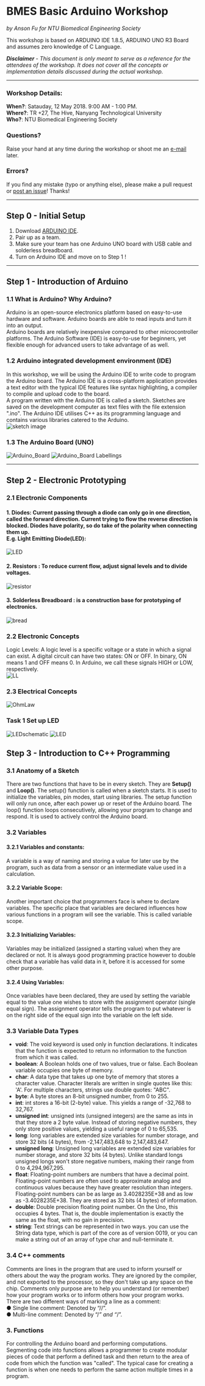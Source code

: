 # BMES Basic Arduino Workshop

*by Anson Fu for NTU Biomedical Engineering Society*

This workshop is based on ARDUINO IDE 1.8.5, ARDUINO UNO R3 Board and assumes zero knowledge of C Language.

***Disclaimer*** *-* *This document is only meant to serve as a reference for the attendees of the workshop. It does not cover all the concepts or implementation details discussed during the actual workshop.*

<hr>

### Workshop Details:

**When?**: Satauday, 12 May 2018. 9:00 AM - 1:00 PM.</br>
**Where?**: TR +27, The Hive, Nanyang Technological University</br>
**Who?**: NTU Biomedical Engineering Society

### Questions?

Raise your hand at any time during the workshop or shoot me an [e-mail](mailto:askbmes@gmail.com) later.

### Errors?

If you find any mistake (typo or anything else), please make a pull request or [post an issue](https://github.com/ansonfu886/BMES-BasicArduinoWorkshop/issues/new)! Thanks!

<hr>

## Step 0 - Initial Setup

1. Download [ARDUINO IDE](https://www.arduino.cc/en/Main/Software).
2. Pair up as a team.
3. Make sure your team has one Arduino UNO board with USB cable and solderless breadboard.
4. Turn on Arduino IDE and move on to Step 1 !

<hr>

## Step 1 - Introduction of Arduino

### 1.1 What is Arduino? Why Arduino?
Arduino is an open-source electronics platform based on easy-to-use hardware and software. Arduino boards are able to read inputs and turn it into an output. </br>
Arduino boards are relatively inexpensive compared to other microcontroller platforms. The Arduino Software (IDE) is easy-to-use for beginners, yet flexible enough for advanced users to take advantage of as well.

### 1.2 Arduino integrated development environment (IDE)
In this workshop, we will be using the Arduino IDE to write code to program the Arduino board.
The Arduino IDE is a cross-platform application provides a text editor with the typical IDE
features like syntax highlighting, a compiler to compile and upload code to the board. </br>
A program written with the Arduino IDE is called a sketch. Sketches are saved on the
development computer as text files with the file extension ".ino". The Arduino IDE utilises C++
as its programming language and contains various libraries catered to the Arduino.</br>
![sketch image](image/sketch.JPG)

### 1.3 The Arduino Board (UNO)
![Arduino_Board](image/Labellings/ArduinoBoard.png)
![Arduino_Board Labellings](image/Labellings/ArduinoBoardLabellings.PNG)

<hr>

## Step 2 - Electronic Prototyping

### 2.1 Electronic Components
#### 1. Diodes: Current passing through a diode can only go in one direction, called the forward direction. Current trying to flow the reverse direction is blocked. Diodes have polarity, so do take of the polarity when connecting them up. </br>E.g. Light Emitting Diode(LED): 
![LED](image/Diode.png)</br>
#### 2. Resistors : To reduce current flow, adjust signal levels and to divide voltages.</br>
![resistor](image/Resistor.png)</br>
#### 3. Solderless Breadboard : is a construction base for prototyping of electronics.</br>
![bread](image/Breadboard.png)</br>

### 2.2 Electronic Concepts

Logic Levels: A logic level is a specific voltage or a state in which a signal can exist. A digital
circuit can have two states: ON or OFF. In binary, ON means 1 and OFF means 0. In Arduino,
we call these signals HIGH or LOW, respectively.
</br>
![LL](image/LogicLevel.PNG)

### 2.3 Electrical Concepts
![OhmLaw](image/OhmLaw.jpg)

### Task 1 Set up LED
![LEDschematic](image/Breadboard/LEDschematic.jpg)
![LED](image/Breadboard/LED.jpg)

## Step 3 - Introduction to C++ Programming

### 3.1 Anatomy of a Sketch
There are two functions that have to be in every sketch. They are **Setup()** and **Loop()**. The
setup() function is called when a sketch starts. It is used to initialize the variables, pin modes,
start using libraries. The setup function will only run once, after each power up or reset of the
Arduino board. The loop() function loops consecutively, allowing your program to change and
respond. It is used to actively control the Arduino board.

### 3.2 Variables
#### 3.2.1 Variables and constants: 
A variable is a way of naming and storing a value for later use by the program, such as
data from a sensor or an intermediate value used in a calculation.
#### 3.2.2 Variable Scope:
Another important choice that programmers face is where to declare variables. The
specific place that variables are declared influences how various functions in a program
will see the variable. This is called variable scope.
#### 3.2.3 Initializing Variables:
Variables may be initialized (assigned a starting value) when they are declared or not. It
is always good programming practice however to double check that a variable has valid
data in it, before it is accessed for some other purpose.
#### 3.2.4 Using Variables:
Once variables have been declared, they are used by setting the variable equal to the
value one wishes to store with the assignment operator (single equal sign). The
assignment operator tells the program to put whatever is on the right side of the equal
sign into the variable on the left side.

### 3.3 Variable Data Types
* **void**: The void keyword is used only in function declarations. It indicates that the
function is expected to return no information to the function from which it was called.
* **boolean**: A Boolean holds one of two values, true or false. Each Boolean variable occupies
one byte of memory.
* **char**: A data type that takes up one byte of memory that stores a character value.
Character literals are written in single quotes like this: 'A'. For multiple characters, strings
use double quotes: "ABC".
* **byte**: A byte stores an 8-bit unsigned number, from 0 to 255.
* **int**: int stores a 16-bit (2-byte) value. This yields a range of -32,768 to 32,767.
* **unsigned int**: unsigned ints (unsigned integers) are the same as ints in that they store
a 2 byte value. Instead of storing negative numbers, they only store positive values, yielding
a useful range of 0 to 65,535.
* **long**: long variables are extended size variables for number storage, and store 32 bits (4
bytes), from -2,147,483,648 to 2,147,483,647.
* **unsigned long**: Unsigned long variables are extended size variables for number
storage, and store 32 bits (4 bytes). Unlike standard longs unsigned longs won't store
negative numbers, making their range from 0 to 4,294,967,295.
* **float**: Floating-point numbers are numbers that have a decimal point. Floating-point
numbers are often used to approximate analog and continuous values because they have
greater resolution than integers. Floating-point numbers can be as large as 3.4028235E+38
and as low as -3.4028235E+38. They are stored as 32 bits (4 bytes) of information.
* **double**: Double precision floating point number. On the Uno, this occupies 4 bytes. That is,
the double implementation is exactly the same as the float, with no gain in precision.
* **string**: Text strings can be represented in two ways. you can use the String data type,
which is part of the core as of version 0019, or you can make a string out of an array of
type char and null-terminate it.

### 3.4 C++ comments
Comments are lines in the program that are used to inform yourself or others about the way
the program works. They are ignored by the compiler, and not exported to the processor, so
they don't take up any space on the chip. Comments only purpose are to help you understand
(or remember) how your program works or to inform others how your program works. There
are two different ways of marking a line as a comment:
</br>● Single line comment: Denoted by “//”.
</br>● Multi-line comment: Denoted by “/*” and “*/”.

### 3. Functions
For controlling the Arduino board and performing computations. Segmenting code into functions allows a programmer to create modular pieces of code that perform a defined task and then return to the area of code from which the function was "called". The typical case for creating a function is when one needs to perform the same action multiple times in a program.
